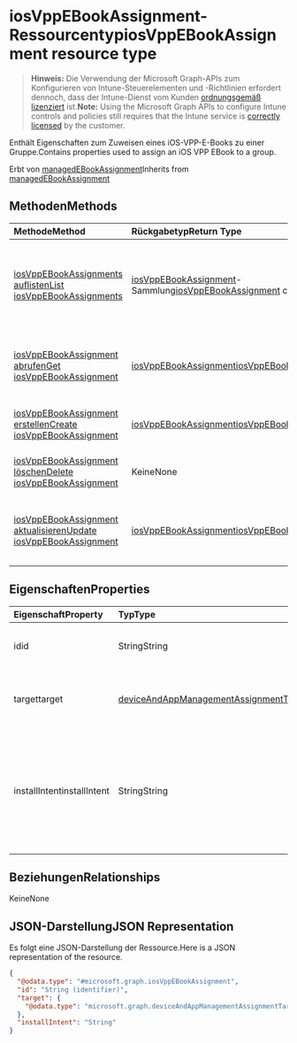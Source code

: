 # <a name="iosvppebookassignment-resource-type"></a><span data-ttu-id="3c97a-101">iosVppEBookAssignment-Ressourcentyp</span><span class="sxs-lookup"><span data-stu-id="3c97a-101">iosVppEBookAssignment resource type</span></span>

> <span data-ttu-id="3c97a-102">**Hinweis:** Die Verwendung der Microsoft Graph-APIs zum Konfigurieren von Intune-Steuerelementen und -Richtlinien erfordert dennoch, dass der Intune-Dienst vom Kunden [ordnungsgemäß lizenziert](https://go.microsoft.com/fwlink/?linkid=839381) ist.</span><span class="sxs-lookup"><span data-stu-id="3c97a-102">**Note:** Using the Microsoft Graph APIs to configure Intune controls and policies still requires that the Intune service is [correctly licensed](https://go.microsoft.com/fwlink/?linkid=839381) by the customer.</span></span>

<span data-ttu-id="3c97a-103">Enthält Eigenschaften zum Zuweisen eines iOS-VPP-E-Books zu einer Gruppe.</span><span class="sxs-lookup"><span data-stu-id="3c97a-103">Contains properties used to assign an iOS VPP EBook to a group.</span></span>

<span data-ttu-id="3c97a-104">Erbt von [managedEBookAssignment](../resources/intune_books_managedebookassignment.md)</span><span class="sxs-lookup"><span data-stu-id="3c97a-104">Inherits from [managedEBookAssignment](../resources/intune_books_managedebookassignment.md)</span></span>

## <a name="methods"></a><span data-ttu-id="3c97a-105">Methoden</span><span class="sxs-lookup"><span data-stu-id="3c97a-105">Methods</span></span>
|<span data-ttu-id="3c97a-106">Methode</span><span class="sxs-lookup"><span data-stu-id="3c97a-106">Method</span></span>|<span data-ttu-id="3c97a-107">Rückgabetyp</span><span class="sxs-lookup"><span data-stu-id="3c97a-107">Return Type</span></span>|<span data-ttu-id="3c97a-108">Beschreibung</span><span class="sxs-lookup"><span data-stu-id="3c97a-108">Description</span></span>|
|:---|:---|:---|
|[<span data-ttu-id="3c97a-109">iosVppEBookAssignments auflisten</span><span class="sxs-lookup"><span data-stu-id="3c97a-109">List iosVppEBookAssignments</span></span>](../api/intune_books_iosvppebookassignment_list.md)|<span data-ttu-id="3c97a-110">[iosVppEBookAssignment](../resources/intune_books_iosvppebookassignment.md)-Sammlung</span><span class="sxs-lookup"><span data-stu-id="3c97a-110">[iosVppEBookAssignment](../resources/intune_books_iosvppebookassignment.md) collection</span></span>|<span data-ttu-id="3c97a-111">Auflisten von Eigenschaften und Beziehungen der [iosVppEBookAssignment](../resources/intune_books_iosvppebookassignment.md)-Objekte.</span><span class="sxs-lookup"><span data-stu-id="3c97a-111">List properties and relationships of the [iosVppEBookAssignment](../resources/intune_books_iosvppebookassignment.md) objects.</span></span>|
|[<span data-ttu-id="3c97a-112">iosVppEBookAssignment abrufen</span><span class="sxs-lookup"><span data-stu-id="3c97a-112">Get iosVppEBookAssignment</span></span>](../api/intune_books_iosvppebookassignment_get.md)|[<span data-ttu-id="3c97a-113">iosVppEBookAssignment</span><span class="sxs-lookup"><span data-stu-id="3c97a-113">iosVppEBookAssignment</span></span>](../resources/intune_books_iosvppebookassignment.md)|<span data-ttu-id="3c97a-114">Lesen von Eigenschaften und Beziehungen des [iosVppEBookAssignment](../resources/intune_books_iosvppebookassignment.md)-Objekts.</span><span class="sxs-lookup"><span data-stu-id="3c97a-114">Read properties and relationships of [plannerPlanDetails](../resources/intune_books_iosvppebookassignment.md) object.</span></span>|
|[<span data-ttu-id="3c97a-115">iosVppEBookAssignment erstellen</span><span class="sxs-lookup"><span data-stu-id="3c97a-115">Create iosVppEBookAssignment</span></span>](../api/intune_books_iosvppebookassignment_create.md)|[<span data-ttu-id="3c97a-116">iosVppEBookAssignment</span><span class="sxs-lookup"><span data-stu-id="3c97a-116">iosVppEBookAssignment</span></span>](../resources/intune_books_iosvppebookassignment.md)|<span data-ttu-id="3c97a-117">Erstellen eines neuen [iosVppEBookAssignment](../resources/intune_books_iosvppebookassignment.md)-Objekts.</span><span class="sxs-lookup"><span data-stu-id="3c97a-117">Create a new [plannerBucket](../resources/intune_books_iosvppebookassignment.md) object.</span></span>|
|[<span data-ttu-id="3c97a-118">iosVppEBookAssignment löschen</span><span class="sxs-lookup"><span data-stu-id="3c97a-118">Delete iosVppEBookAssignment</span></span>](../api/intune_books_iosvppebookassignment_delete.md)|<span data-ttu-id="3c97a-119">Keine</span><span class="sxs-lookup"><span data-stu-id="3c97a-119">None</span></span>|<span data-ttu-id="3c97a-120">Löscht ein [iosVppEBookAssignment](../resources/intune_books_iosvppebookassignment.md)-Objekt.</span><span class="sxs-lookup"><span data-stu-id="3c97a-120">Deletes a [iosVppEBookAssignment](../resources/intune_books_iosvppebookassignment.md).</span></span>|
|[<span data-ttu-id="3c97a-121">iosVppEBookAssignment aktualisieren</span><span class="sxs-lookup"><span data-stu-id="3c97a-121">Update iosVppEBookAssignment</span></span>](../api/intune_books_iosvppebookassignment_update.md)|[<span data-ttu-id="3c97a-122">iosVppEBookAssignment</span><span class="sxs-lookup"><span data-stu-id="3c97a-122">iosVppEBookAssignment</span></span>](../resources/intune_books_iosvppebookassignment.md)|<span data-ttu-id="3c97a-123">Aktualisieren der Eigenschaften eines [iosVppEBookAssignment](../resources/intune_books_iosvppebookassignment.md)-Objekts.</span><span class="sxs-lookup"><span data-stu-id="3c97a-123">Update the properties of a [calendar](../resources/intune_books_iosvppebookassignment.md) object.</span></span>|

## <a name="properties"></a><span data-ttu-id="3c97a-124">Eigenschaften</span><span class="sxs-lookup"><span data-stu-id="3c97a-124">Properties</span></span>
|<span data-ttu-id="3c97a-125">Eigenschaft</span><span class="sxs-lookup"><span data-stu-id="3c97a-125">Property</span></span>|<span data-ttu-id="3c97a-126">Typ</span><span class="sxs-lookup"><span data-stu-id="3c97a-126">Type</span></span>|<span data-ttu-id="3c97a-127">Beschreibung</span><span class="sxs-lookup"><span data-stu-id="3c97a-127">Description</span></span>|
|:---|:---|:---|
|<span data-ttu-id="3c97a-128">id</span><span class="sxs-lookup"><span data-stu-id="3c97a-128">id</span></span>|<span data-ttu-id="3c97a-129">String</span><span class="sxs-lookup"><span data-stu-id="3c97a-129">String</span></span>|<span data-ttu-id="3c97a-130">Schlüssel der Entität.</span><span class="sxs-lookup"><span data-stu-id="3c97a-130">Key of the setting.</span></span> <span data-ttu-id="3c97a-131">Geerbt von [managedEBookAssignment](../resources/intune_books_managedebookassignment.md)</span><span class="sxs-lookup"><span data-stu-id="3c97a-131">Inherited from [managedEBookAssignment](../resources/intune_books_managedebookassignment.md)</span></span>|
|<span data-ttu-id="3c97a-132">target</span><span class="sxs-lookup"><span data-stu-id="3c97a-132">target</span></span>|[<span data-ttu-id="3c97a-133">deviceAndAppManagementAssignmentTarget</span><span class="sxs-lookup"><span data-stu-id="3c97a-133">deviceAndAppManagementAssignmentTarget</span></span>](../resources/intune_books_deviceandappmanagementassignmenttarget.md)|<span data-ttu-id="3c97a-134">Das Zuweisungsziel für das E-Book.</span><span class="sxs-lookup"><span data-stu-id="3c97a-134">The assignment target for eBook.</span></span> <span data-ttu-id="3c97a-135">Geerbt von [managedEBookAssignment](../resources/intune_books_managedebookassignment.md)</span><span class="sxs-lookup"><span data-stu-id="3c97a-135">Inherited from [managedEBookAssignment](../resources/intune_books_managedebookassignment.md)</span></span>|
|<span data-ttu-id="3c97a-136">installIntent</span><span class="sxs-lookup"><span data-stu-id="3c97a-136">installIntent</span></span>|<span data-ttu-id="3c97a-137">String</span><span class="sxs-lookup"><span data-stu-id="3c97a-137">String</span></span>|<span data-ttu-id="3c97a-138">Die Installationspriorität für das E-Book.</span><span class="sxs-lookup"><span data-stu-id="3c97a-138">The install intent for eBook.</span></span> <span data-ttu-id="3c97a-139">Geerbt von [managedEBookAssignment](../resources/intune_books_managedebookassignment.md). Mögliche Werte sind: `available`, `required`, `uninstall`, `availableWithoutEnrollment`.</span><span class="sxs-lookup"><span data-stu-id="3c97a-139">Inherited from [managedEBookAssignment](../resources/intune_books_managedebookassignment.md) Possible values are: `available`, `required`, `uninstall`, `availableWithoutEnrollment`.</span></span>|

## <a name="relationships"></a><span data-ttu-id="3c97a-140">Beziehungen</span><span class="sxs-lookup"><span data-stu-id="3c97a-140">Relationships</span></span>
<span data-ttu-id="3c97a-141">Keine</span><span class="sxs-lookup"><span data-stu-id="3c97a-141">None</span></span>
## <a name="json-representation"></a><span data-ttu-id="3c97a-142">JSON-Darstellung</span><span class="sxs-lookup"><span data-stu-id="3c97a-142">JSON Representation</span></span>
<span data-ttu-id="3c97a-143">Es folgt eine JSON-Darstellung der Ressource.</span><span class="sxs-lookup"><span data-stu-id="3c97a-143">Here is a JSON representation of the resource.</span></span>
<!-- {
  "blockType": "resource",
  "keyProperty": "id",
  "@odata.type": "microsoft.graph.iosVppEBookAssignment"
}
-->
``` json
{
  "@odata.type": "#microsoft.graph.iosVppEBookAssignment",
  "id": "String (identifier)",
  "target": {
    "@odata.type": "microsoft.graph.deviceAndAppManagementAssignmentTarget"
  },
  "installIntent": "String"
}
```



